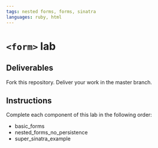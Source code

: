 ```yaml
---
tags: nested forms, forms, sinatra
languages: ruby, html
---
```


# `<form>` lab

## Deliverables

Fork this repository. Deliver your work in the master branch.

## Instructions

Complete each component of this lab in the following order:

* basic_forms
* nested_forms_no_persistence
* super_sinatra_example

